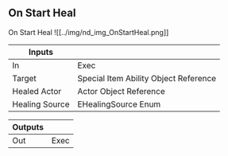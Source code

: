 ## On Start Heal
On Start Heal
![[../img/nd_img_OnStartHeal.png]]

|Inputs||
|--|--|
| In | Exec |
| Target | Special Item Ability Object Reference |
| Healed Actor | Actor Object Reference |
| Healing Source | EHealingSource Enum |

|Outputs||
|--|--|
| Out | Exec |
